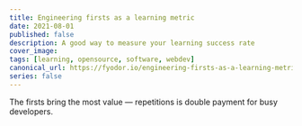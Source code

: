 ```yaml
---
title: Engineering firsts as a learning metric
date: 2021-08-01
published: false
description: A good way to measure your learning success rate
cover_image:
tags: [learning, opensource, software, webdev]
canonical_url: https://fyodor.io/engineering-firsts-as-a-learning-metric/
series: false
---
```


The firsts bring the most value — repetitions is double payment for busy developers.
